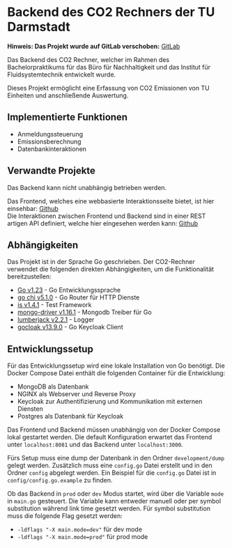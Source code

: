 # Backend des CO2 Rechners der TU Darmstadt

__Hinweis: Das Projekt wurde auf GitLab verschoben:__ [GitLab](https://git.rwth-aachen.de/thg-tuda/co2-rechner/co2-rechner-TU-Darmstadt-backend)

Das Backend des CO2 Rechner, welcher im Rahmen des Bachelorpraktikums für das Büro für Nachhaltigkeit und das Institut für Fluidsystemtechnik entwickelt wurde.

Dieses Projekt ermöglicht eine Erfassung von CO2 Emissionen von TU Einheiten und anschließende Auswertung.

## Implementierte Funktionen

- Anmeldungssteuerung
- Emissionsberechnung
- Datenbankinteraktionen

## Verwandte Projekte

Das Backend kann nicht unabhängig betrieben werden.

Das Frontend, welches eine webbasierte Interaktionsseite bietet, ist hier einsehbar: [Github](https://github.com/felix-marx/CO2-Rechner-TU-Darmstadt-Frontend)  
Die Interaktionen zwischen Frontend und Backend sind in einer REST artigen API definiert, welche hier eingesehen werden kann: [Github](https://github.com/Anhilly/CO2-Rechner-api)

## Abhängigkeiten

Das Projekt ist in der Sprache Go geschrieben.
Der CO2-Rechner verwendet die folgenden direkten Abhängigkeiten, um die Funktionalität bereitzustellen:

- [Go v1.23](https://go.dev/) - Go Entwicklungssprache
- [go chi v5.1.0](https://github.com/go-chi/chi) - Go Router für HTTP Dienste
- [is v1.4.1](https://github.com/matryer/is) - Test Framework
- [mongo-driver v1.16.1](https://go.mongodb.org/mongo-driver) - Mongodb Treiber für Go
- [lumberjack v2.2.1](https://gopkg.in/natefinch/lumberjack.v2) - Logger
- [gocloak v13.9.0](https://github.com/Nerzal/gocloak/) - Go Keycloak Client

## Entwicklungssetup

Für das Entwicklungssetup wird eine lokale Installation von Go benötigt. Die Docker Compose Datei enthält die folgenden Container für die Entwicklung:
- MongoDB als Datenbank
- NGINX als Webserver und Reverse Proxy
- Keycloak zur Authentifizierung und Kommunikation mit externen Diensten
- Postgres als Datenbank für Keycloak

Das Frontend und Backend müssen unabhängig von der Docker Compose lokal gestartet werden. 
Die default Konfiguration erwartet das Frontend unter `localhost:8081` und das Backend unter `localhost:3000`.

Fürs Setup muss eine dump der Datenbank in den Ordner `development/dump` gelegt werden. 
Zusätzlich muss eine `config.go` Datei erstellt und in den Ordner `config` abgelegt werden. 
Ein Beispiel für die `config.go` Datei ist in `config/config.go.example` zu finden. 

Ob das Backend in `prod` oder `dev` Modus startet, wird über die Variable `mode` in `main.go` gesteuert. 
Die Variable kann entweder manuell oder per symbol substitution während link time gesetzt werden. 
Für symbol substitution muss die folgende Flag gesetzt werden:
- `-ldflags "-X main.mode=dev"` für dev mode
- `-ldflags "-X main.mode=prod"` für prod mode
